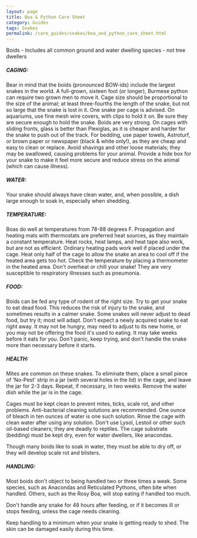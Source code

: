 ```yaml
---
layout: page
title: Boa & Python Care Sheet
category: Guides
tags: Snakes
permalink: /care_guides/snakes/boa_and_python_care_sheet.html
---
```


Boids - Includes all common ground and water dwelling species - not tree dwellers

##### CAGING: 

Bear in mind that the boids (pronounced BOW-ids) include the largest snakes in the world. A full-grown, sixteen foot (or longer), Burmese python can require two grown men to move it. Cage size should be proportional to the size of the animal; at least three-fourths the length of the snake, but not so large that the snake is lost in it. One snake per cage is advised. On aquariums, use fine mesh wire covers, with clips to hold it on. Be sure they are secure enough to hold the snake. Boids are very strong. On cages with sliding fronts, glass is better than Plexiglas, as it is cheaper and harder for the snake to push out of the track. For bedding, use paper towels, Astroturf, or brown paper or newspaper (black & white only!), as they are cheap and easy to clean or replace. Avoid shavings and other loose materials; they may be swallowed, causing problems for your animal. Provide a hide box for your snake to make it feel more secure and reduce stress on the animal (which can cause illness).

##### WATER: 

Your snake should always have clean water, and, when possible, a dish large enough to soak in, especially when shedding.

##### TEMPERATURE: 

Boas do well at temperatures from 78-88 degrees F. Propagation and heating mats with thermostats are preferred heat sources, as they maintain a constant temperature. Heat rocks, heat lamps, and heat tape also work, but are not as efficient. Ordinary heating pads work well if placed under the cage. Heat only half of the cage to allow the snake an area to cool off if the heated area gets too hot. Check the temperature by placing a thermometer in the heated area. Don't overheat or chill your snake! They are very susceptible to respiratory illnesses such as pneumonia.

##### FOOD: 

Boids can be fed any type of rodent of the right size. Try to get your snake to eat dead food. This reduces the risk of injury to the snake, and sometimes results in a calmer snake. Some snakes will never adjust to dead food, but try it; most will adapt. Don't expect a newly acquired snake to eat right away. It may not be hungry, may need to adjust to its new home, or you may not be offering the food it's used to eating. It may take weeks before it eats for you. Don't panic, keep trying, and don't handle the snake more than necessary before it starts.

##### HEALTH: 

Mites are common on these snakes. To eliminate them, place a small piece of 'No-Pest' strip in a jar (with several holes in the lid) in the cage, and leave the jar for 2-3 days. Repeat, if necessary, in two weeks. Remove the water dish while the jar is in the cage.

Cages must be kept clean to prevent mites, ticks, scale rot, and other problems. Anti-bacterial cleaning solutions are recommended. One ounce of bleach in ten ounces of water is one such solution. Rinse the cage with clean water after using any solution. Don't use Lysol, Lestoil or other such oil-based cleaners; they are deadly to reptiles. The cage substrate (bedding) must be kept dry, even for water dwellers, like anacondas.

Though many boids like to soak in water, they must be able to dry off, or they will develop scale rot and blisters.

##### HANDLING: 

Most boids don't object to being handled two or three times a week. Some species, such as Anacondas and Reticulated Pythons, often bite when handled. Others, such as the Rosy Boa, will stop eating if handled too much.

Don't handle any snake for 48 hours after feeding, or if it becomes ill or stops feeding, unless the cage needs cleaning.

Keep handling to a minimum when your snake is getting ready to shed. The skin can be damaged easily during this time.